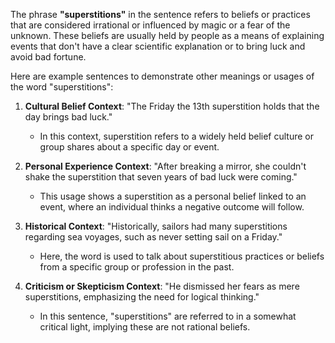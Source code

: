 The phrase **"superstitions"** in the sentence refers to beliefs or practices that are considered irrational or influenced by magic or a fear of the unknown. These beliefs are usually held by people as a means of explaining events that don't have a clear scientific explanation or to bring luck and avoid bad fortune.

Here are example sentences to demonstrate other meanings or usages of the word "superstitions":

1. **Cultural Belief Context**: "The Friday the 13th superstition holds that the day brings bad luck."
   - In this context, superstition refers to a widely held belief culture or group shares about a specific day or event.

2. **Personal Experience Context**: "After breaking a mirror, she couldn't shake the superstition that seven years of bad luck were coming."
   - This usage shows a superstition as a personal belief linked to an event, where an individual thinks a negative outcome will follow.

3. **Historical Context**: "Historically, sailors had many superstitions regarding sea voyages, such as never setting sail on a Friday."
   - Here, the word is used to talk about superstitious practices or beliefs from a specific group or profession in the past.

4. **Criticism or Skepticism Context**: "He dismissed her fears as mere superstitions, emphasizing the need for logical thinking."
   - In this sentence, "superstitions" are referred to in a somewhat critical light, implying these are not rational beliefs.